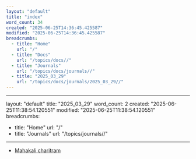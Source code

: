 ```yaml
---
layout: "default"
title: "index"
word_count: 34
created: "2025-06-25T14:36:45.425587"
modified: "2025-06-25T14:36:45.425587"
breadcrumbs:
  - title: "Home"
    url: "/"
  - title: "Docs"
    url: "/topics/docs//"
  - title: "Journals"
    url: "/topics/docs/journals//"
  - title: "2025_03_29"
    url: "/topics/docs/journals/2025_03_29//"
---
```

---
layout: "default"
title: "2025_03_29"
word_count: 2
created: "2025-06-25T11:38:54.120551"
modified: "2025-06-25T11:38:54.120551"
breadcrumbs:
  - title: "Home"
    url: "/"
  - title: "Journals"
    url: "/topics/journals//"
---
- [Mahakali charitram](pages/mahakali-charitram/)